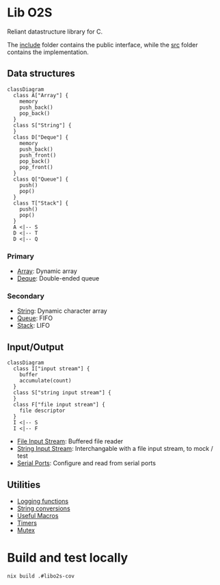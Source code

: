# Lib O2S

Reliant datastructure library for C.

The [include](include) folder contains the public interface, while the [src](src) folder contains the implementation.

## Data structures

```mermaid
classDiagram
  class A["Array"] {
    memory
    push_back()
    pop_back()
  }
  class S["String"] {
  }
  class D["Deque"] {
    memory
    push_back()
    push_front()
    pop_back()
    pop_front()
  }
  class Q["Queue"] {
    push()
    pop()
  }
  class T["Stack"] {
    push()
    pop()
  }
  A <|-- S
  D <|-- T
  D <|-- Q
```

### Primary
- [Array](https://orolia2s.pages.orolia.com/libo2s/array_8h.html): Dynamic array
- [Deque](https://orolia2s.pages.orolia.com/libo2s/deque_8h.html): Double-ended queue

### Secondary
- [String](https://orolia2s.pages.orolia.com/libo2s/string_8h.html): Dynamic character array
- [Queue](https://orolia2s.pages.orolia.com/libo2s/queue_8h.html): FIFO
- [Stack](https://orolia2s.pages.orolia.com/libo2s/stack_8h.html): LIFO

## Input/Output
```mermaid
classDiagram
  class I["input stream"] {
    buffer
    accumulate(count)
  }
  class S["string input stream"] {
  }
  class F["file input stream"] {
    file descriptor
  }
  I <|-- S
  I <|-- F
```

- [File Input Stream](https://orolia2s.pages.orolia.com/libo2s/file__input__stream_8h.html): Buffered file reader
- [String Input Stream](https://orolia2s.pages.orolia.com/libo2s/string__input__stream_8h.html): Interchangable with a file input stream, to mock / test
- [Serial Ports](https://orolia2s.pages.orolia.com/libo2s/serial_8h.html): Configure and read from serial ports

## Utilities
- [Logging functions](https://orolia2s.pages.orolia.com/libo2s/log_8h.html)
- [String conversions](https://orolia2s.pages.orolia.com/libo2s/to__string_8h.html)
- [Useful Macros](https://orolia2s.pages.orolia.com/libo2s/preprocessing_8h.html)
- [Timers](https://orolia2s.pages.orolia.com/libo2s/timer_8h.html)
- [Mutex](https://orolia2s.pages.orolia.com/libo2s/mutex_8h.html)

# Build and test locally

```bash
nix build .#libo2s-cov
```
